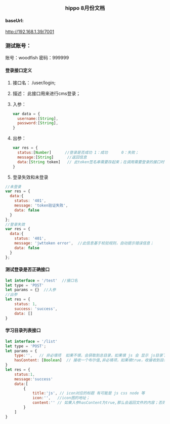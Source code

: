 <h3>
	<center>hippo 8月份文档</center>    
</h3>


#### baseUrl:

 http://192.168.1.39/7001

### 测试账号：
 账号：woodfish   密码：999999

#### 登录接口定义

1. 接口名： /user/login;

2. 描述：  此接口用来进行cms登录；

3. 入参：  
   ```javascript
   var data = { 
     username:[String],
     password:[String],
   }
   ```
   
4. 出参：
    ```javascript
    var res = {
      status:[Number]      //登录是否成功 1：成功      0：失败；
      message:[String]      //返回信息
      data:[String token]   // 此token签名串需要存起来；在调用需要登录的接口时，通过headers（请求头带给服务端）
    }
    ```
5. 登录失效和未登录
  ```javascript
  //未登录
  var res = {
	data:{
	  status: '401',
	  message: 'token验证失败',
	  data: false
	}
  };
  //登录失效
  var res = {
	data:{
	  status: '401',
	  message: 'jwttoken error',  //此信息基于校验规则，自动提示错误信息；
	  data: false
	}
  };
  ```



#### 测试登录是否正确接口

```javascript
let interface = '/test'  //接口名
let type = 'POST'
let params = {}  //入参
//出参
let res = {
    status: 1,
    success: 'success',
    data: []
}
```

#### 学习目录列表接口

```javascript
let interface = '/list'
let type = 'POST';
let params = {
    type:'',   // 非必填项  如果不填，会获取到总目录，如果填 js 会 显示 js目录下面所有的题；
    hasContent: [Boolean]  // 接收一个布尔值,非必填项，如果填true，收接收到目录及文件中的内容；否则只返回标题，如果不填，默认为false;
}
let res = {
    status:1,
    message:'success'
    data:[
        {
            title:'js', // icon对应的标题 有可能是 js css node 等
            icon:'',   //icon图的地址；
            content:'' // 如果入参hasContent为true,那么会返回文件的内容；否则不返回该字段；
        }
    ]
}
```

